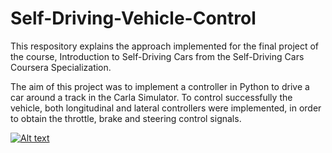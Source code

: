 # Self-Driving-Vehicle-Control

This respository explains the approach implemented for the final project of the course, Introduction to Self-Driving Cars from the Self-Driving Cars Coursera Specialization.

The aim of this project was to implement a controller in Python to drive a car around a track in the Carla Simulator. To control successfully the vehicle, both longitudinal and lateral controllers were implemented, in order to obtain the throttle, brake and steering control signals.

[![Alt text](https://img.youtube.com/vi/VID/0.jpg)](https://www.youtube.com/watch?v=dXrmkizWnag)

